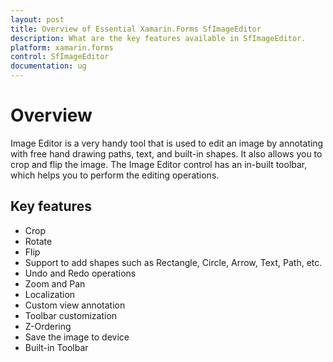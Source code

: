 ```yaml
---
layout: post
title: Overview of Essential Xamarin.Forms SfImageEditor
description: What are the key features available in SfImageEditor.
platform: xamarin.forms
control: SfImageEditor
documentation: ug
---
```


# Overview

Image Editor is a very handy tool that is used to edit an image by annotating with free hand drawing paths, text, and built-in shapes. It also allows you to crop and flip the image. The Image Editor control has an in-built toolbar, which helps you to perform the editing operations.


## Key features

* Crop 
* Rotate 
* Flip
* Support to add shapes such as Rectangle, Circle, Arrow, Text, Path, etc.
* Undo and Redo operations
* Zoom and Pan
* Localization
* Custom view annotation
* Toolbar customization
* Z-Ordering
* Save the image to device
* Built-in Toolbar